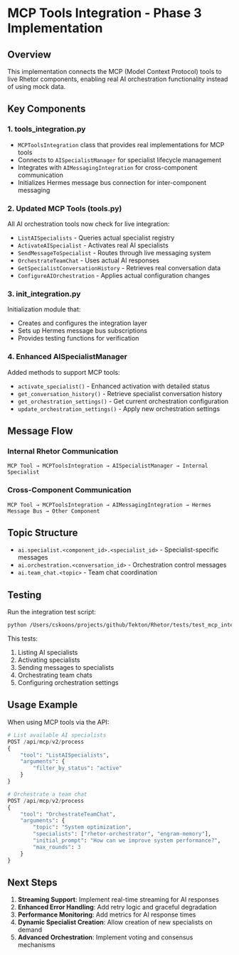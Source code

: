 # MCP Tools Integration - Phase 3 Implementation

## Overview

This implementation connects the MCP (Model Context Protocol) tools to live Rhetor components, enabling real AI orchestration functionality instead of using mock data.

## Key Components

### 1. **tools_integration.py**
- `MCPToolsIntegration` class that provides real implementations for MCP tools
- Connects to `AISpecialistManager` for specialist lifecycle management
- Integrates with `AIMessagingIntegration` for cross-component communication
- Initializes Hermes message bus connection for inter-component messaging

### 2. **Updated MCP Tools** (tools.py)
All AI orchestration tools now check for live integration:
- `ListAISpecialists` - Queries actual specialist registry
- `ActivateAISpecialist` - Activates real AI specialists
- `SendMessageToSpecialist` - Routes through live messaging system
- `OrchestrateTeamChat` - Uses actual AI responses
- `GetSpecialistConversationHistory` - Retrieves real conversation data
- `ConfigureAIOrchestration` - Applies actual configuration changes

### 3. **init_integration.py**
Initialization module that:
- Creates and configures the integration layer
- Sets up Hermes message bus subscriptions
- Provides testing functions for verification

### 4. **Enhanced AISpecialistManager**
Added methods to support MCP tools:
- `activate_specialist()` - Enhanced activation with detailed status
- `get_conversation_history()` - Retrieve specialist conversation history
- `get_orchestration_settings()` - Get current orchestration configuration
- `update_orchestration_settings()` - Apply new orchestration settings

## Message Flow

### Internal Rhetor Communication
```
MCP Tool → MCPToolsIntegration → AISpecialistManager → Internal Specialist
```

### Cross-Component Communication
```
MCP Tool → MCPToolsIntegration → AIMessagingIntegration → Hermes Message Bus → Other Component
```

## Topic Structure

- `ai.specialist.<component_id>.<specialist_id>` - Specialist-specific messages
- `ai.orchestration.<conversation_id>` - Orchestration control messages
- `ai.team_chat.<topic>` - Team chat coordination

## Testing

Run the integration test script:
```bash
python /Users/cskoons/projects/github/Tekton/Rhetor/tests/test_mcp_integration.py
```

This tests:
1. Listing AI specialists
2. Activating specialists
3. Sending messages to specialists
4. Orchestrating team chats
5. Configuring orchestration settings

## Usage Example

When using MCP tools via the API:

```python
# List available AI specialists
POST /api/mcp/v2/process
{
    "tool": "ListAISpecialists",
    "arguments": {
        "filter_by_status": "active"
    }
}

# Orchestrate a team chat
POST /api/mcp/v2/process
{
    "tool": "OrchestrateTeamChat",
    "arguments": {
        "topic": "System optimization",
        "specialists": ["rhetor-orchestrator", "engram-memory"],
        "initial_prompt": "How can we improve system performance?",
        "max_rounds": 3
    }
}
```

## Next Steps

1. **Streaming Support**: Implement real-time streaming for AI responses
2. **Enhanced Error Handling**: Add retry logic and graceful degradation
3. **Performance Monitoring**: Add metrics for AI response times
4. **Dynamic Specialist Creation**: Allow creation of new specialists on demand
5. **Advanced Orchestration**: Implement voting and consensus mechanisms